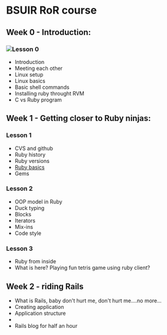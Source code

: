 BSUIR RoR course
=============

Week 0 - Introduction:
-------------

### ![Lesson 0](http://www.youtube.com/watch?v=LvcK-ZF6dhI)

* Introduction
* Meeting each other
* Linux setup
* Linux basics
* Basic shell commands
* Installing ruby throught RVM
* C vs Ruby program

Week 1 - Getting closer to Ruby ninjas:
-------------

### Lesson 1

* CVS and github
* Ruby history
* Ruby versions
* [Ruby basics](http://www.itp-redial.com/class/weekly-notes/week4-notes/ruby-101)
* Gems

### Lesson 2

* OOP model in Ruby
* Duck typing
* Blocks
* Iterators
* Mix-ins
* Code style

### Lesson 3

* Ruby from inside
* What is here? Playing fun tetris game using ruby client?


Week 2 - riding Rails
-------------

* What is Rails, baby don't hurt me, don't hurt me....no more...
* Creating application
* Application structure
* 
* Rails blog for half an hour

